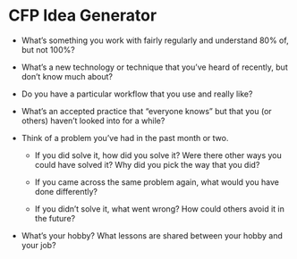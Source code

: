 # CFP Idea Generator

* What’s something you work with fairly regularly and understand 80% of, but not 100%?
* What’s a new technology or technique that you’ve heard of recently, but don’t know much about?
* Do you have a particular workflow that you use and really like?
* What’s an accepted practice that “everyone knows” but that you (or others) haven’t looked into for a while?
* Think of a problem you’ve had in the past month or two.

  * If you did solve it, how did you solve it? Were there other ways you could have solved it? Why did you pick the way that you did?

  * If you came across the same problem again, what would you have done differently?

  * If you didn’t solve it, what went wrong? How could others avoid it in the future?

* What’s your hobby? What lessons are shared between your hobby and your job?
